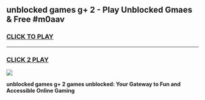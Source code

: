 
## unblocked games g+ 2 - Play Unblocked Gmaes & Free #m0aav
<h3>
<a href="https://news.freeplayer.one?title=unblocked_games_g+_2&ref=03M">CLICK TO PLAY</a></h3>
<hr>

<h3>
<a href="https://news.freeplayer.one?title=unblocked_games_g+_2&ref=03M">CLICK 2 PLAY</a>
  
</h3>

<a href="https://news.freeplayer.one?title=unblocked_games_g+_2&ref=03M"><img src="https://clearcache.store/games.png"></a>


**unblocked games g+ 2 games unblocked: Your Gateway to Fun and Accessible Online Gaming**
